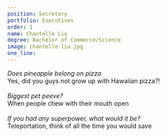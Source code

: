 ```yaml
---
position: Secretary
portfolio: Executives
order: 1
name: Chantelle Liu
degree: Bachelor of Commerce/Science
image: chantelle-liu.jpg
one_line:
---
```

*Does pineapple belong on pizza*
<br>
Yes, did you guys not grow up with Hawaiian pizza?!
<br><br>
*Biggest pet peeve?*
<br>
When people chew with their mouth open
<br><br>
*If you had any superpower, what would it be?*
<br>
Teleportation, think of all the time you would save